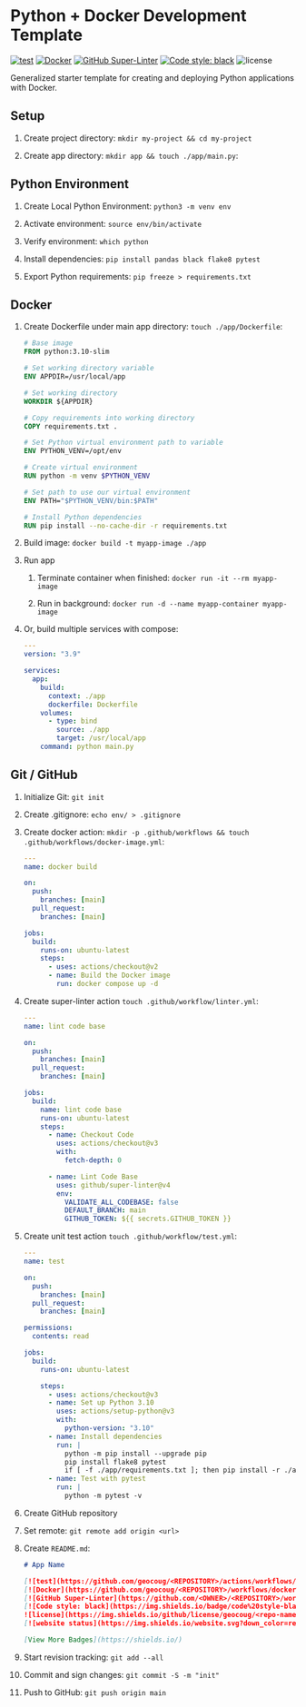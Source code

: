 # Python + Docker Development Template

[![test](https://github.com/geocoug/python-app-template/actions/workflows/test.yml/badge.svg)](https://github.com/geocoug/python-app-template/actions/workflows/test.yml)
[![Docker](https://github.com/geocoug/python-app-template/workflows/docker%20build/badge.svg)](https://github.com/geocoug/python-app-template/actions)
[![GitHub Super-Linter](https://github.com/geocoug/python-app-template/workflows/lint%20code%20base/badge.svg)](https://github.com/marketplace/actions/super-linter)
[![Code style: black](https://img.shields.io/badge/code%20style-black-000000.svg)](https://github.com/psf/black)
![license](https://img.shields.io/github/license/geocoug/python-app-template)

Generalized starter template for creating and deploying Python applications with Docker.

## Setup

1. Create project directory: `mkdir my-project && cd my-project`

1. Create app directory: `mkdir app && touch ./app/main.py`:

## Python Environment

1. Create Local Python Environment: `python3 -m venv env`

1. Activate environment: `source env/bin/activate`

1. Verify environment: `which python`

1. Install dependencies: `pip install pandas black flake8 pytest`

1. Export Python requirements: `pip freeze > requirements.txt`

## Docker

1. Create Dockerfile under main app directory: `touch ./app/Dockerfile`:

   ```dockerfile
   # Base image
   FROM python:3.10-slim

   # Set working directory variable
   ENV APPDIR=/usr/local/app

   # Set working directory
   WORKDIR ${APPDIR}

   # Copy requirements into working directory
   COPY requirements.txt .

   # Set Python virtual environment path to variable
   ENV PYTHON_VENV=/opt/env

   # Create virtual environment
   RUN python -m venv $PYTHON_VENV

   # Set path to use our virtual environment
   ENV PATH="$PYTHON_VENV/bin:$PATH"

   # Install Python dependencies
   RUN pip install --no-cache-dir -r requirements.txt
   ```

1. Build image: `docker build -t myapp-image ./app`

1. Run app

   1. Terminate container when finished: `docker run -it --rm myapp-image`

   1. Run in background: `docker run -d --name myapp-container myapp-image`

1. Or, build multiple services with compose:

   ```yaml
   ---
   version: "3.9"

   services:
     app:
       build:
         context: ./app
         dockerfile: Dockerfile
       volumes:
         - type: bind
           source: ./app
           target: /usr/local/app
       command: python main.py
   ```

## Git / GitHub

1. Initialize Git: `git init`

1. Create .gitignore: `echo env/ > .gitignore`

1. Create docker action: `mkdir -p .github/workflows && touch .github/workflows/docker-image.yml`:

   ```yml
   ---
   name: docker build

   on:
     push:
       branches: [main]
     pull_request:
       branches: [main]

   jobs:
     build:
       runs-on: ubuntu-latest
       steps:
         - uses: actions/checkout@v2
         - name: Build the Docker image
           run: docker compose up -d
   ```

1. Create super-linter action `touch .github/workflow/linter.yml`:

   ```yml
   ---
   name: lint code base

   on:
     push:
       branches: [main]
     pull_request:
       branches: [main]

   jobs:
     build:
       name: lint code base
       runs-on: ubuntu-latest
       steps:
         - name: Checkout Code
           uses: actions/checkout@v3
           with:
             fetch-depth: 0

         - name: Lint Code Base
           uses: github/super-linter@v4
           env:
             VALIDATE_ALL_CODEBASE: false
             DEFAULT_BRANCH: main
             GITHUB_TOKEN: ${{ secrets.GITHUB_TOKEN }}
   ```

1. Create unit test action `touch .github/workflow/test.yml`:

   ```yml
   ---
   name: test

   on:
     push:
       branches: [main]
     pull_request:
       branches: [main]

   permissions:
     contents: read

   jobs:
     build:
       runs-on: ubuntu-latest

       steps:
         - uses: actions/checkout@v3
         - name: Set up Python 3.10
           uses: actions/setup-python@v3
           with:
             python-version: "3.10"
         - name: Install dependencies
           run: |
             python -m pip install --upgrade pip
             pip install flake8 pytest
             if [ -f ./app/requirements.txt ]; then pip install -r ./app/requirements.txt; fi
         - name: Test with pytest
           run: |
             python -m pytest -v
   ```

1. Create GitHub repository

1. Set remote: `git remote add origin <url>`

1. Create `README.md`:

   ```md
   # App Name

   [![test](https://github.com/geocoug/<REPOSITORY>/actions/workflows/tests.yml/badge.svg)](https://github.com/geocoug/<REPOSITORY>/actions/workflows/tests.yml)
   [![Docker](https://github.com/geocoug/<REPOSITORY>/workflows/docker%20build/badge.svg)](https://github.com/geocoug/<REPOSITORY>/actions)
   [![GitHub Super-Linter](https://github.com/<OWNER>/<REPOSITORY>/workflows/lint%20code%20base/badge.svg)](https://github.com/marketplace/actions/super-linter)
   [![Code style: black](https://img.shields.io/badge/code%20style-black-000000.svg)](https://github.com/psf/black)
   ![license](https://img.shields.io/github/license/geocoug/<repo-name>)
   [![website status](https://img.shields.io/website.svg?down_color=red&down_message=down&up_color=green&up_message=up&url=http%3A%2F%2Fgeocoug.github.io)](https://geocoug.github.io

   [View More Badges](https://shields.io/)
   ```

1. Start revision tracking: `git add --all`

1. Commit and sign changes: `git commit -S -m "init"`

1. Push to GitHub: `git push origin main`
